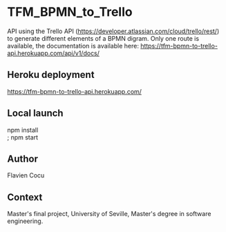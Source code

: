 # TFM_BPMN_to_Trello

API using the Trello API (https://developer.atlassian.com/cloud/trello/rest/) to generate different elements of a BPMN digram. Only one route is available, the documentation is available here: https://tfm-bpmn-to-trello-api.herokuapp.com/api/v1/docs/

## Heroku deployment
https://tfm-bpmn-to-trello-api.herokuapp.com/

## Local launch
npm install <br/>;
npm start

## Author
Flavien Cocu

## Context
Master's final project, University of Seville, Master's degree in software engineering.
